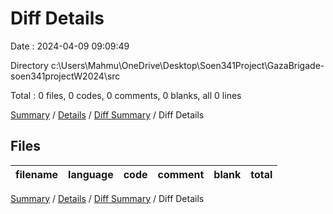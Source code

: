 # Diff Details

Date : 2024-04-09 09:09:49

Directory c:\\Users\\Mahmu\\OneDrive\\Desktop\\Soen341Project\\GazaBrigade-soen341projectW2024\\src

Total : 0 files,  0 codes, 0 comments, 0 blanks, all 0 lines

[Summary](results.md) / [Details](details.md) / [Diff Summary](diff.md) / Diff Details

## Files
| filename | language | code | comment | blank | total |
| :--- | :--- | ---: | ---: | ---: | ---: |

[Summary](results.md) / [Details](details.md) / [Diff Summary](diff.md) / Diff Details